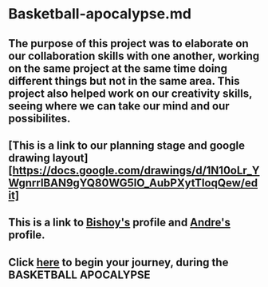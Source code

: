 # Basketball-apocalypse.md

## The purpose of this project was to elaborate on our collaboration skills with one another, working on the same project at the same time doing different things but not in the same area.  This project also helped work on our creativity skills, seeing where we can take our mind and our possibilites.

## [This is a link to our planning stage and google drawing layout][https://docs.google.com/drawings/d/1N10oLr_YWgnrrlBAN9gYQ80WG5lO_AubPXytTIoqQew/edit]

## This is a link to [Bishoy's](https://github.com/bishoyb1251) profile and [Andre's](https://github.com/andrep8376) profile.

## Click [here](stayingupmain/stayingup2.md) to begin your journey, during the BASKETBALL APOCALYPSE
